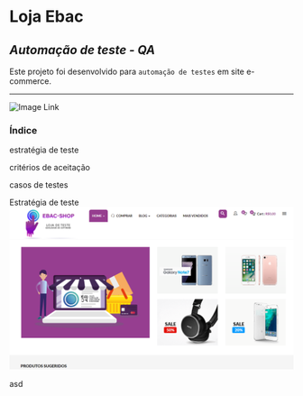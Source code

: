 # **Loja Ebac** 
## *Automação de teste - QA*
Este projeto foi desenvolvido para `automação de testes` em site e-commerce.
___
![Image Link]()

### Índice

estratégia de teste

critérios de aceitação

casos de testes


Estratégia de teste 
![img](https://github.com/felipcb/EbacTestePonta/blob/main/images/ebacLoja.png)

asd


